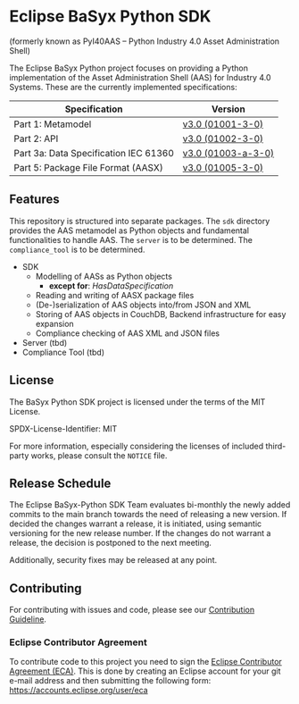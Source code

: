 # Eclipse BaSyx Python SDK

(formerly known as PyI40AAS – Python Industry 4.0 Asset Administration Shell)

The Eclipse BaSyx Python project focuses on providing a Python implementation of the Asset Administration Shell (AAS) 
for Industry 4.0 Systems. 
These are the currently implemented specifications:

| Specification                         | Version                                                                                                                                                                        |
|---------------------------------------|--------------------------------------------------------------------------------------------------------------------------------------------------------------------------------|
| Part 1: Metamodel                     | [v3.0 (01001-3-0)](https://industrialdigitaltwin.org/wp-content/uploads/2023/06/IDTA-01001-3-0_SpecificationAssetAdministrationShell_Part1_Metamodel.pdf)                      |
| Part 2: API                           | [v3.0 (01002-3-0)](https://industrialdigitaltwin.org/en/wp-content/uploads/sites/2/2023/06/IDTA-01002-3-0_SpecificationAssetAdministrationShell_Part2_API_.pdf)                |
| Part 3a: Data Specification IEC 61360 | [v3.0 (01003-a-3-0)](https://industrialdigitaltwin.org/wp-content/uploads/2023/04/IDTA-01003-a-3-0_SpecificationAssetAdministrationShell_Part3a_DataSpecification_IEC61360.pdf) |
| Part 5: Package File Format (AASX)    | [v3.0 (01005-3-0)](https://industrialdigitaltwin.org/wp-content/uploads/2023/04/IDTA-01005-3-0_SpecificationAssetAdministrationShell_Part5_AASXPackageFileFormat.pdf)          |

## Features
This repository is structured into separate packages. 
The `sdk` directory provides the AAS metamodel as Python objects and fundamental functionalities to handle AAS.
The `server` is to be determined.
The `compliance_tool` is to be determined.

* SDK
  * Modelling of AASs as Python objects
      * **except for**: *HasDataSpecification*
  * Reading and writing of AASX package files
  * (De-)serialization of AAS objects into/from JSON and XML
  * Storing of AAS objects in CouchDB, Backend infrastructure for easy expansion 
  * Compliance checking of AAS XML and JSON files
* Server (tbd)
* Compliance Tool (tbd)

## License

The BaSyx Python SDK project is licensed under the terms of the MIT License.

SPDX-License-Identifier: MIT

For more information, especially considering the licenses of included third-party works, please consult the `NOTICE`
file.

## Release Schedule

The Eclipse BaSyx-Python SDK Team evaluates bi-monthly the newly added commits to the main branch towards the need 
of releasing a new version.
If decided the changes warrant a release, it is initiated, using semantic versioning for the new release number.
If the changes do not warrant a release, the decision is postponed to the next meeting.

Additionally, security fixes may be released at any point.

## Contributing

For contributing with issues and code, please see our [Contribution Guideline](./CONTRIBUTING.md).

### Eclipse Contributor Agreement

To contribute code to this project you need to sign the [Eclipse Contributor Agreement (ECA)](https://www.eclipse.org/legal/ECA.php).
This is done by creating an Eclipse account for your git e-mail address and then submitting the following form: https://accounts.eclipse.org/user/eca
